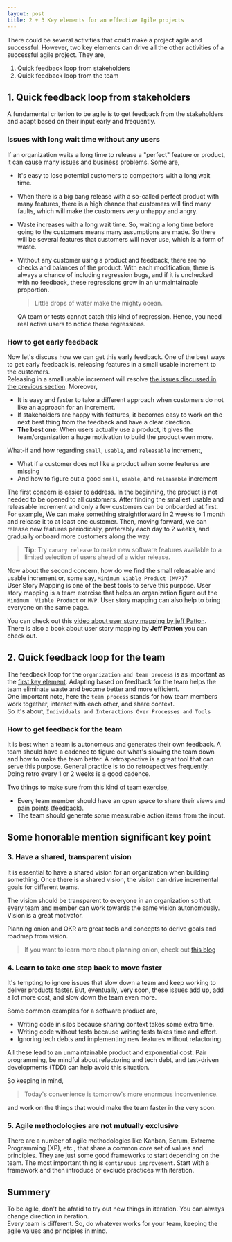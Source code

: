 ```yaml
---
layout: post
title: 2 + 3 Key elements for an effective Agile projects
---
```


There could be several activities that could make a project agile and 
successful. However, two key elements can drive all the other activities of a
successful agile project. They are,

 1. Quick feedback loop from stakeholders
 2. Quick feedback loop from the team

##  1. Quick feedback loop from stakeholders

A fundamental criterion to be agile is to get feedback from the stakeholders and
adapt based on their input early and frequently.

### Issues with long wait time without any users

If an organization waits a long time to release a "perfect" feature or product, 
it can cause many issues and business problems. Some are,

 * It's easy to lose potential customers to competitors with a long wait time.
 * When there is a big bang release with a so-called perfect product with many
   features, there is a high chance that customers will find many faults, which
   will make the customers very unhappy and angry.
 * Waste increases with a long wait time. So, waiting a long time
   before going to the customers means many assumptions are made. So there will
   be several features that customers will never use, which is a form of waste.
 * Without any customer using a product and feedback, there are no checks and
   balances of the product. With each modification, there is always a chance of
   including regression bugs, and if it is unchecked with no feedback, these
   regressions grow in an unmaintainable proportion.   

   > Little drops of water make the mighty ocean.

   QA team or tests cannot catch this kind of regression. Hence, you need real
   active users to notice these regressions.

### How to get early feedback

Now let's discuss how we can get this early feedback. One of the best ways to
get early feedback is, releasing features in a small usable increment to the
customers.  
Releasing in a small usable increment will resolve [the issues discussed in the
previous section](#issues-with-long-wait-time-without-any-users). Moreover,

 * It is easy and faster to take a different approach when customers do not like
   an approach for an increment.
 * If stakeholders are happy with features, it becomes easy to work on the next
   best thing from the feedback and have a clear direction.
 * **The best one:** When users actually use a product, it gives the 
   team/organization a huge motivation to build the product even more.

What-if and how regarding `small`, `usable`, and `releasable` increment,
 * What if a customer does not like a product when some features are missing
 * And how to figure out a good `small`, `usable`, and `releasable` increment

The first concern is easier to address. In the beginning, the product is not 
needed to be opened to all customers. After finding the smallest usable and 
releasable increment and only a few customers can be onboarded at first.  
For example,  We can make something straightforward in 2 weeks to 1 month and
release it to at least one customer. Then, moving forward, we can release new
features periodically, preferably each day to 2 weeks, and gradually onboard
more customers along the way.

> **Tip:** Try `canary release` to make new software features available to a 
> limited selection of users ahead of a wider release.

Now about the second concern, how do we find the small releasable and usable
increment or, some say, `Minimum Viable Product (MVP)`?  
User Story Mapping is one of the best tools to serve this purpose. User story
mapping is a team exercise that helps an organization figure out the `Minimum 
Viable Product` or `MVP`. User story mapping can also help to bring everyone on
the same page.

You can check out this
[video about user story mapping by jeff Patton](https://www.youtube.com/watch?v=AorAgSrHjKM&t=3s).  
There is also a book about user story mapping by **Jeff Patton** you can check
out.

## 2. Quick feedback loop for the team

The feedback loop for the `organization and team process` is as important as the
[first key element](#1-quick-feedback-loop-from-stakeholders). Adapting based on
feedback for the team helps the team eliminate waste and become better and more
efficient.  
One important note, here the `team process` stands for how team members work
together, interact with each other, and share context.  
So it's about, `Individuals and Interactions Over Processes and Tools`

### How to get feedback for the team
It is best when a team is autonomous and generates their own feedback. A team 
should have a cadence to figure out what's slowing the team down and how to make
the team better. A retrospective is a great tool that can serve this purpose.
General practice is to do retrospectives frequently. Doing retro every 1 or 2 
weeks is a good cadence.

Two things to make sure from this kind of team exercise,
 * Every team member should have an open space to share their views and pain
   points (feedback).
 * The team should generate some measurable action items from the input.
 
## Some honorable mention significant key point

### 3. Have a shared, transparent vision

It is essential to have a shared vision for an organization when building 
something. Once there is a shared vision, the vision can drive incremental
goals for different teams.

The vision should be transparent to everyone in an organization so that every
team and member can work towards the same vision autonomously. Vision is a great
motivator.

Planning onion and OKR are great tools and concepts to derive goals and roadmap
from vision.

> If you want to learn more about planning onion,
> check out [this blog](https://www.stridenyc.com/blog/the-planning-onion-a-product-management-concept)

### 4. Learn to take one step back to move faster

It's tempting to ignore issues that slow down a team and keep working to deliver
products faster. But, eventually, very soon, these issues add up, add a lot more
cost, and slow down the team even more.

Some common examples for a software product are,
 * Writing code in silos because sharing context takes some extra time.
 * Writing code without tests because writing tests takes time and effort.
 * Ignoring tech debts and implementing new features without refactoring.

All these lead to an unmaintainable product and exponential cost. Pair 
programming, be mindful about refactoring and tech debt, and test-driven 
developments (TDD) can help avoid this situation.

So keeping in mind,

> Today's convenience is tomorrow's more enormous inconvenience.

and work on the things that would make the team faster in the very soon.

### 5. Agile methodologies are not mutually exclusive

There are a number of agile methodologies like Kanban, Scrum, Extreme 
Programming (XP), etc., that share a common core set of values and principles.
They are just some good frameworks to start depending on the team. The most 
important thing is `continuous improvement`. Start with a framework and then 
introduce or exclude practices with iteration.

## Summery

To be agile, don't be afraid to try out new things in iteration. You can always 
change direction in iteration.  
Every team is different. So, do whatever works for your team, keeping the agile
values and principles in mind.
